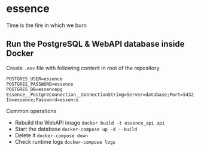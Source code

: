 # essence
Time is the fire in which we burn

## Run the PostgreSQL & WebAPI database inside Docker
Create `.env` file with following content in root of the repository
```
POSTGRES_USER=essence
POSTGRES_PASSWORD=essence
POSTGRES_DB=essencepg
Essence__PostgreConnection__ConnectionString=Server=database;Port=5432;Database=essencepg;User Id=essence;Password=essence
```

Common operations
* Rebuild the WebAPI image `docker build -t essence_api api`
* Start the database `docker-compose up -d --build`
* Delete it `docker-compose down`
* Check runtime logs `docker-compose logs`